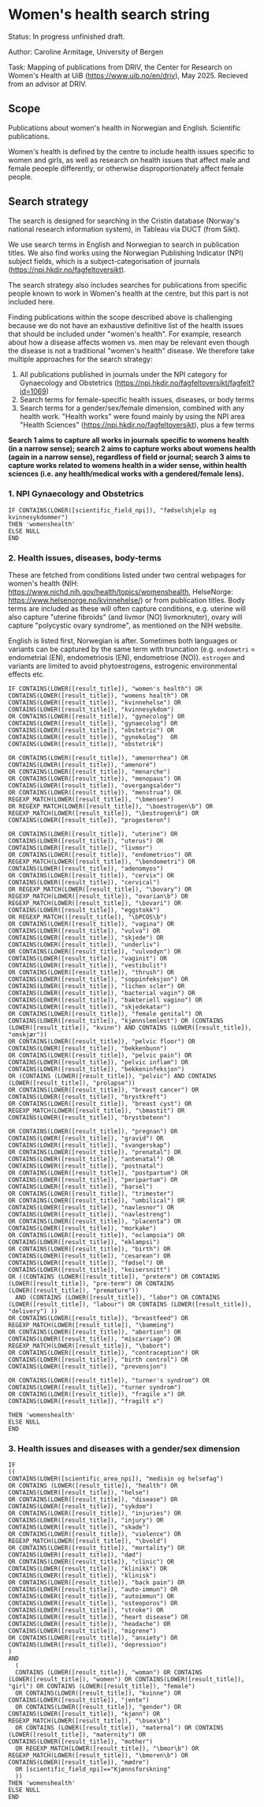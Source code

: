 # Women's health search string

Status: In progress unfinished draft.

Author: Caroline Armitage, University of Bergen

Task: Mapping of publications from DRIV, the Center for Research on Women's Health at UiB (https://www.uib.no/en/driv), May 2025. Recieved from an advisor at DRIV.

## Scope

Publications about women's health in Norwegian and English. Scientific publications. 

Women's health is defined by the centre to include health issues specific to women and girls, as well as research on health issues that affect male and female peoeple differently, or otherwise disproportionately affect female people. 

## Search strategy 

The search is designed for searching in the Cristin database (Norway's national research information system), in Tableau via DUCT (from Sikt). 

We use search terms in English and Norwegian to search in publication titles. We also find works using the Norwegian Publishing Indicator (NPI) subject fields, which is a subject-categorisation of journals (https://npi.hkdir.no/fagfeltoversikt). 

The search strategy also includes searches for publications from specific people known to work in Women's health at the centre, but this part is not included here. 

Finding publications within the scope described above is challenging because we do not have an exhaustive definitive list of the health issues that should be included under "women's health". 
For example, research about how a disease affects women vs. men may be relevant even though the disease is not a traditional "women's health" disease. 
We therefore take multiple approaches for the search strategy:
1. All publications published in journals under the NPI category for Gynaecology and Obstetrics (https://npi.hkdir.no/fagfeltoversikt/fagfelt?id=1069)
2. Search terms for female-specific health issues, diseases, or body terms
3. Search terms for a gender/sex/female dimension, combined with any health work. "Health works" were found mainly by using the NPI area "Health Sciences" (https://npi.hkdir.no/fagfeltoversikt), plus a few terms

**Search 1 aims to capture all works in journals specific to womens health (in a narrow sense); search 2 aims to capture works about womens health (again in a narrow sense), regardless of field or journal; search 3 aims to capture works related to womens health in a wider sense, within health sciences (i.e. any health/medical works with a gendered/female lens).**

### 1. NPI Gynaecology and Obstetrics

```
IF CONTAINS(LOWER([scientific_field_npi]), "fødselshjelp og kvinnesykdommer")
THEN 'womenshealth'
ELSE NULL
END
```

### 2. Health issues, diseases, body-terms

These are fetched from conditions listed under two central webpages for women's health (NIH: https://www.nichd.nih.gov/health/topics/womenshealth, HelseNorge: https://www.helsenorge.no/kvinnehelse/) or from publication titles. Body terms are included as these will often capture conditions, e.g. uterine will also capture "uterine fibroids" (and livmor (NO) livmorknuter), ovary will capture "polycystic ovary syndrome", as mentioned on the NIH website.

English is listed first, Norwegian is after. Sometimes both languages or variants can be captured by the same term with truncation (e.g. `endometri` = endometrial (EN), endometriosis (EN), endometriose (NO)). `estrogen` and variants are limited to avoid phytoestrogens, estrogenic environmental effects etc.

```
IF CONTAINS(LOWER([result_title]), "women's health") OR CONTAINS(LOWER([result_title]), "womens health") OR CONTAINS(LOWER([result_title]), "kvinnehelse") OR CONTAINS(LOWER([result_title]), "kvinnesykdom")
OR CONTAINS(LOWER([result_title]), "gynecolog") OR CONTAINS(LOWER([result_title]), "gynaecolog") OR CONTAINS(LOWER([result_title]), "obstetric") OR  CONTAINS(LOWER([result_title]), "gynekolog")  OR CONTAINS(LOWER([result_title]), "obstetrik") 

OR CONTAINS(LOWER([result_title]), "amenorrhea") OR CONTAINS(LOWER([result_title]), "amenoré")
OR CONTAINS(LOWER([result_title]), "menarche")
OR CONTAINS(LOWER([result_title]), "menopaus") OR CONTAINS(LOWER([result_title]), "overgangsalder")
OR CONTAINS(LOWER([result_title]), "menstrua") OR REGEXP_MATCH(LOWER([result_title]), "\bmensen")
OR REGEXP_MATCH(LOWER([result_title]), "\boestrogen\b") OR REGEXP_MATCH(LOWER([result_title]), "\bestrogen\b") OR CONTAINS(LOWER([result_title]), "progesteron")

OR CONTAINS(LOWER([result_title]), "uterine") OR CONTAINS(LOWER([result_title]), "uterus") OR CONTAINS(LOWER([result_title]), "livmor")
OR CONTAINS(LOWER([result_title]), "endometrios") OR REGEXP_MATCH(LOWER([result_title]), "\bendometri") OR CONTAINS(LOWER([result_title]), "adenomyos")
OR CONTAINS(LOWER([result_title]), "cervix") OR CONTAINS(LOWER([result_title]), "cervical")
OR REGEXP_MATCH(LOWER([result_title]), "\bovary") OR REGEXP_MATCH(LOWER([result_title]), "ovarian\b") OR REGEXP_MATCH(LOWER([result_title]), "\bovari") OR CONTAINS(LOWER([result_title]), "eggstokk")
OR REGEXP_MATCH(([result_title]), "\bPCOS\b")
OR CONTAINS(LOWER([result_title]), "vagina") OR CONTAINS(LOWER([result_title]), "vulva") OR CONTAINS(LOWER([result_title]), "skjede") OR CONTAINS(LOWER([result_title]), "underliv")
OR CONTAINS(LOWER([result_title]), "vulvodyn") OR CONTAINS(LOWER([result_title]), "vaginit") OR CONTAINS(LOWER([result_title]), "vestibulit")
OR CONTAINS(LOWER([result_title]), "thrush") OR CONTAINS(LOWER([result_title]), "soppinfeksjon") OR CONTAINS(LOWER([result_title]), "lichen scler") OR CONTAINS(LOWER([result_title]), "bacterial vagin") OR CONTAINS(LOWER([result_title]), "bakteriell vagino") OR CONTAINS(LOWER([result_title]), "skjedekatar") 
OR CONTAINS(LOWER([result_title]), "female genital") OR CONTAINS(LOWER([result_title]), "kjønnslemlest") OR (CONTAINS (LOWER([result_title]), "kvinn") AND CONTAINS (LOWER([result_title]), "omskjær"))
OR CONTAINS(LOWER([result_title]), "pelvic floor") OR CONTAINS(LOWER([result_title]), "bekkenbunn")
OR CONTAINS(LOWER([result_title]), "pelvic pain") OR CONTAINS(LOWER([result_title]), "pelvic inflam") OR CONTAINS(LOWER([result_title]), "bekkeninfeksjon")
OR (CONTAINS (LOWER([result_title]), "pelvic") AND CONTAINS (LOWER([result_title]), "prolapse"))
OR CONTAINS(LOWER([result_title]), "breast cancer") OR CONTAINS(LOWER([result_title]), "brystkreft")
OR CONTAINS(LOWER([result_title]), "breast cyst") OR REGEXP_MATCH(LOWER([result_title]), "\bmastit") OR CONTAINS(LOWER([result_title]), "brystbetenn")

OR CONTAINS(LOWER([result_title]), "pregnan") OR CONTAINS(LOWER([result_title]), "gravid") OR CONTAINS(LOWER([result_title]), "svangerskap")
OR CONTAINS(LOWER([result_title]), "prenatal") OR CONTAINS(LOWER([result_title]), "antenatal") OR CONTAINS(LOWER([result_title]), "postnatal")
OR CONTAINS(LOWER([result_title]), "postpartum") OR CONTAINS(LOWER([result_title]), "peripartum") OR CONTAINS(LOWER([result_title]), "barsel")
OR CONTAINS(LOWER([result_title]), "trimester")
OR CONTAINS(LOWER([result_title]), "umbilical") OR CONTAINS(LOWER([result_title]), "navlesnor") OR CONTAINS(LOWER([result_title]), "navlestreng") 
OR CONTAINS(LOWER([result_title]), "placenta") OR CONTAINS(LOWER([result_title]), "morkake")
OR CONTAINS(LOWER([result_title]), "eclampsia") OR CONTAINS(LOWER([result_title]), "eklampsi")
OR CONTAINS(LOWER([result_title]), "birth") OR CONTAINS(LOWER([result_title]), "cesarean") OR CONTAINS(LOWER([result_title]), "fødsel") OR CONTAINS(LOWER([result_title]), "keisersnitt")
OR ((CONTAINS (LOWER([result_title]), "preterm") OR CONTAINS (LOWER([result_title]), "pre-term") OR CONTAINS (LOWER([result_title]), "premature"))
  AND (CONTAINS (LOWER([result_title]), "labor") OR CONTAINS (LOWER([result_title]), "labour") OR CONTAINS (LOWER([result_title]), "delivery") ))
OR CONTAINS(LOWER([result_title]), "breastfeed") OR REGEXP_MATCH(LOWER([result_title]), "\bamming") 
OR CONTAINS(LOWER([result_title]), "abortion") OR CONTAINS(LOWER([result_title]), "miscarriage") OR REGEXP_MATCH(LOWER([result_title]), "\babort")
OR CONTAINS(LOWER([result_title]), "contraception") OR CONTAINS(LOWER([result_title]), "birth control") OR CONTAINS(LOWER([result_title]), "prevensjon") 

OR CONTAINS(LOWER([result_title]), "turner's syndrom") OR CONTAINS(LOWER([result_title]), "turner syndrom")
OR CONTAINS(LOWER([result_title]), "fragile x") OR CONTAINS(LOWER([result_title]), "fragilt x")

THEN 'womenshealth'
ELSE NULL
END

```

### 3. Health issues and diseases with a gender/sex dimension

```
IF
((
CONTAINS(LOWER([scientific_area_npi]), "medisin og helsefag")
OR CONTAINS (LOWER([result_title]), "health") OR CONTAINS(LOWER([result_title]), "helse")
OR CONTAINS(LOWER([result_title]), "disease") OR CONTAINS(LOWER([result_title]), "sykdom")
OR CONTAINS(LOWER([result_title]), "injuries") OR CONTAINS(LOWER([result_title]), "injury") OR CONTAINS(LOWER([result_title]), "skade")
OR CONTAINS(LOWER([result_title]), "violence") OR REGEXP_MATCH(LOWER([result_title]), "\bvold") 
OR CONTAINS(LOWER([result_title]), "mortality") OR CONTAINS(LOWER([result_title]), "død")
OR CONTAINS(LOWER([result_title]), "clinic") OR CONTAINS(LOWER([result_title]), "klinikk") OR CONTAINS(LOWER([result_title]), "klinisk")
OR CONTAINS(LOWER([result_title]), "back pain") OR CONTAINS(LOWER([result_title]), "auto-immun") OR CONTAINS(LOWER([result_title]), "autoimmun") OR CONTAINS(LOWER([result_title]), "osteoporos") OR CONTAINS(LOWER([result_title]), "stroke") OR CONTAINS(LOWER([result_title]), "heart disease") OR CONTAINS(LOWER([result_title]), "headache") OR CONTAINS(LOWER([result_title]), "migrene")
OR CONTAINS(LOWER([result_title]), "anxiety") OR CONTAINS(LOWER([result_title]), "depression")
)
AND
  (
  CONTAINS (LOWER([result_title]), "woman") OR CONTAINS (LOWER([result_title]), "women") OR CONTAINS(LOWER([result_title]), "girl") OR CONTAINS (LOWER([result_title]), "female")
  OR CONTAINS(LOWER([result_title]), "kvinne") OR CONTAINS(LOWER([result_title]), "jente")
  OR CONTAINS(LOWER([result_title]), "gender") OR CONTAINS(LOWER([result_title]), "kjønn") OR REGEXP_MATCH(LOWER([result_title]), "\bsex\b")
  OR CONTAINS (LOWER([result_title]), "maternal") OR CONTAINS (LOWER([result_title]), "maternity") OR CONTAINS(LOWER([result_title]), "mother")
  OR REGEXP_MATCH(LOWER([result_title]), "\bmor\b") OR REGEXP_MATCH(LOWER([result_title]), "\bmoren\b") OR CONTAINS(LOWER([result_title]), "mødre")
  OR [scientific_field_npi]=="Kjønnsforskning"
  ))
THEN 'womenshealth'
ELSE NULL
END
```

